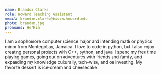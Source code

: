 ```yaml
---
name: Brandon Clarke
role: Howard Teaching Assistant
email: brandon.clarke@bison.howard.edu
photo: brandon.jpg
pronouns: He/Him
---
```

I am a sophomore computer science major and intending math or physics minor from Montegobay, Jamaica. I love to code in python, but I also enjoy creating personal projects with C++, python, and java. I spend my free time playing games, going out on adventures with friends and family, and expanding my knowledge culturally, tech-wise, and on investing. My favorite dessert is ice-cream and cheesecake.
